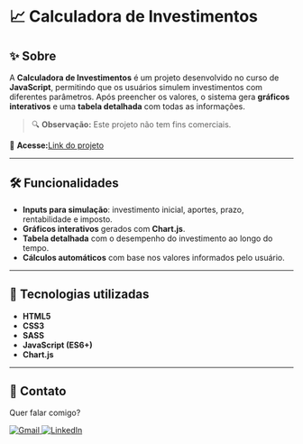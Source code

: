 # 📈 Calculadora de Investimentos

## ✨ Sobre

A **Calculadora de Investimentos** é um projeto desenvolvido no curso de **JavaScript**, permitindo que os usuários simulem investimentos com diferentes parâmetros. Após preencher os valores, o sistema gera **gráficos interativos** e uma **tabela detalhada** com todas as informações.

> 🔍 **Observação:** Este projeto não tem fins comerciais.

📌 **Acesse:**[Link do projeto](https://fancy-kitsune-8c51a5.netlify.app/)

---

## 🛠 Funcionalidades

-   **Inputs para simulação**: investimento inicial, aportes, prazo, rentabilidade e imposto.
-   **Gráficos interativos** gerados com **Chart.js**.
-   **Tabela detalhada** com o desempenho do investimento ao longo do tempo.
-   **Cálculos automáticos** com base nos valores informados pelo usuário.

---

## 🚀 Tecnologias utilizadas

-   **HTML5**
-   **CSS3**
-   **SASS**
-   **JavaScript (ES6+)**
-   **Chart.js**

---

## 💌 Contato

Quer falar comigo?

<p align="left">  
<a href="mailto:edsoncarvalhointuria@gmail.com" title="Gmail">  
  <img src="https://img.shields.io/badge/-Gmail-FF0000?style=flat-square&labelColor=FF0000&logo=gmail&logoColor=white" alt="Gmail"/>  
</a>  
<a href="https://br.linkedin.com/in/edson-carvalho-inturia-1442a0129" title="LinkedIn">  
  <img src="https://img.shields.io/badge/-LinkedIn-0e76a8?style=flat-square&logo=linkedin&logoColor=white" alt="LinkedIn"/>  
</a> 
</p>
